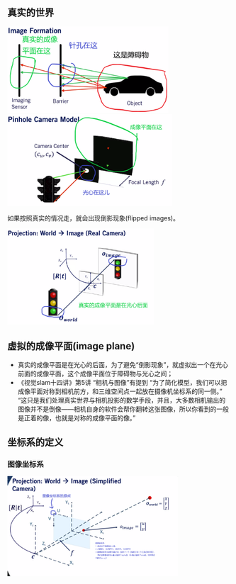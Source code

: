 
## 真实的世界

<img src="images/pinhole_camera_model/pinhole_camera_model_a.png" alt="drawing" width="362.5" height="195"/>

<img src="images/pinhole_camera_model/pinhole_camera_model_b.png" alt="drawing" width="370.5" height="207"/>

如果按照真实的情况走，就会出现倒影现象(flipped images)。

<img src="images/pinhole_camera_model/pinhole_camera_model_flipped_image.png" alt="drawing" width="331" height="217"/>

## 虚拟的成像平面(image plane)

- 真实的成像平面是在光心的后面，为了避免“倒影现象”，就虚拟出一个在光心前面的成像平面，这个成像平面位于障碍物与光心之间；
- 《视觉slam十四讲》第5讲 “相机与图像”有提到
  “为了简化模型，我们可以把成像平面对称到相机前方，和三维空间点一起放在摄像机坐标系的同一侧。”
  “这只是我们处理真实世界与相机投影的数学手段，并且，大多数相机输出的图像并不是倒像——相机自身的软件会帮你翻转这张图像，所以你看到的一般是正着的像，也就是对称的成像平面的像。”



## 坐标系的定义

### 图像坐标系

<img src="images/pinhole_camera_model/pinhole_camera_model_image_coordinate_a.png" alt="drawing" width="385" height="226"/>